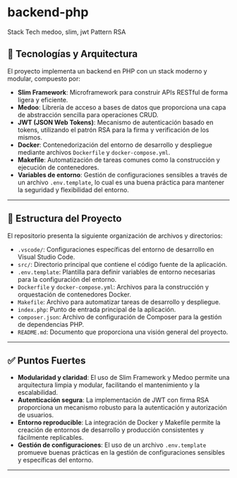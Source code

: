 # backend-php
Stack Tech medoo, slim, jwt Pattern RSA

## 🧰 Tecnologías y Arquitectura

El proyecto implementa un backend en PHP con un stack moderno y modular, compuesto por:

* **Slim Framework**: Microframework para construir APIs RESTful de forma ligera y eficiente.
* **Medoo**: Librería de acceso a bases de datos que proporciona una capa de abstracción sencilla para operaciones CRUD.
* **JWT (JSON Web Tokens)**: Mecanismo de autenticación basado en tokens, utilizando el patrón RSA para la firma y verificación de los mismos.
* **Docker**: Contenedorización del entorno de desarrollo y despliegue mediante archivos `Dockerfile` y `docker-compose.yml`.
* **Makefile**: Automatización de tareas comunes como la construcción y ejecución de contenedores.
* **Variables de entorno**: Gestión de configuraciones sensibles a través de un archivo `.env.template`, lo cual es una buena práctica para mantener la seguridad y flexibilidad del entorno.

---

## 📁 Estructura del Proyecto

El repositorio presenta la siguiente organización de archivos y directorios:

* `.vscode/`: Configuraciones específicas del entorno de desarrollo en Visual Studio Code.
* `src/`: Directorio principal que contiene el código fuente de la aplicación.
* `.env.template`: Plantilla para definir variables de entorno necesarias para la configuración del entorno.
* `Dockerfile` y `docker-compose.yml`: Archivos para la construcción y orquestación de contenedores Docker.
* `Makefile`: Archivo para automatizar tareas de desarrollo y despliegue.
* `index.php`: Punto de entrada principal de la aplicación.
* `composer.json`: Archivo de configuración de Composer para la gestión de dependencias PHP.
* `README.md`: Documento que proporciona una visión general del proyecto.

---

## ✅ Puntos Fuertes

* **Modularidad y claridad**: El uso de Slim Framework y Medoo permite una arquitectura limpia y modular, facilitando el mantenimiento y la escalabilidad.
* **Autenticación segura**: La implementación de JWT con firma RSA proporciona un mecanismo robusto para la autenticación y autorización de usuarios.
* **Entorno reproducible**: La integración de Docker y Makefile permite la creación de entornos de desarrollo y producción consistentes y fácilmente replicables.
* **Gestión de configuraciones**: El uso de un archivo `.env.template` promueve buenas prácticas en la gestión de configuraciones sensibles y específicas del entorno.

---